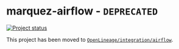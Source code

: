 # marquez-airflow - `DEPRECATED`

[![Project status](https://img.shields.io/badge/status-deprecated-orange.svg)]()

This project has been moved to [`OpenLineage/integration/airflow`](https://github.com/OpenLineage/OpenLineage/tree/main/integration/airflow).
